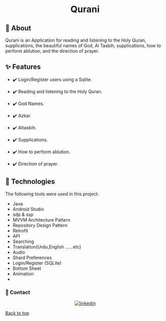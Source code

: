 <h1 align="center">Qurani</h1>
<p align="center">

## :dart: About ##

Qurani is an Application for reading and listening to the Holy Quran, supplications, the beautiful names of God, Al Tasbih, supplications, how to perform ablution, and the direction of prayer.

## :sparkles: Features ##
- :heavy_check_mark: Login/Register users using a Sqlite.
  
- :heavy_check_mark: Reading and listening to the Holy Quran.
- :heavy_check_mark: God Names.
- :heavy_check_mark: Azkar.
- :heavy_check_mark: Altasbih.
- :heavy_check_mark: Supplications.
- :heavy_check_mark: How to perform ablution.
- :heavy_check_mark: Direction of prayer.


## :rocket: Technologies ##

The following tools were used in this project:

- Java
- Android Studio
- sdp & ssp
- MVVM Architecture Pattern
- Repository Design Pattern
- Retrofit
- API
- Searching
- Translation(Urdu,English ......etc)
- Audio
- Shard Preferences
- Login/Register (SQLite)
- Bottom Sheet
- Animation
- 




### :email: Contact ##
<p align="center">
<a href="https://www.linkedin.com/in/eslam-mohamed-8b6a1124a" target="_blank">
    <img src="https://img.shields.io/badge/Connect-Eslam-blue.svg?style=flat&logo=linkedin" alt="linkedin"/>
</a>

</p>

<a href="#top">Back to top</a>
